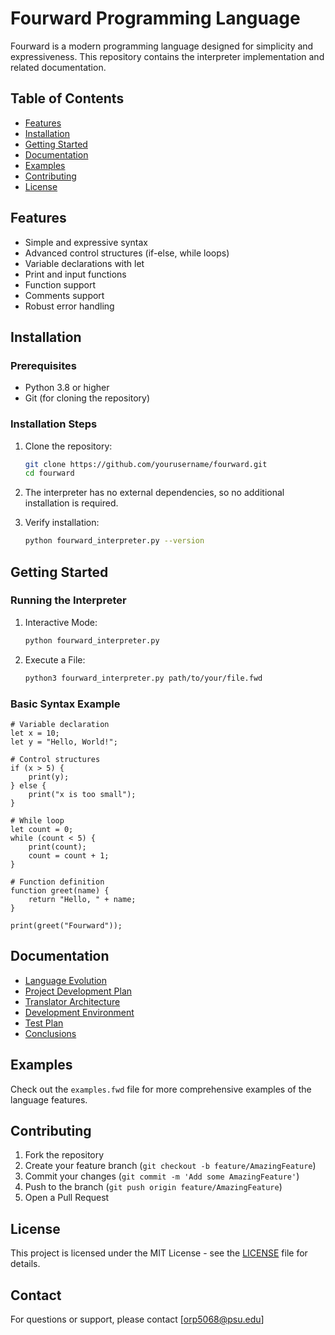 # Fourward Programming Language

Fourward is a modern programming language designed for simplicity and expressiveness. This repository contains the interpreter implementation and related documentation.

## Table of Contents
- [Features](#features)
- [Installation](#installation)
- [Getting Started](#getting-started)
- [Documentation](#documentation)
- [Examples](#examples)
- [Contributing](#contributing)
- [License](#license)

## Features
- Simple and expressive syntax
- Advanced control structures (if-else, while loops)
- Variable declarations with let
- Print and input functions
- Function support
- Comments support
- Robust error handling

## Installation

### Prerequisites
- Python 3.8 or higher
- Git (for cloning the repository)

### Installation Steps
1. Clone the repository:
   ```bash
   git clone https://github.com/yourusername/fourward.git
   cd fourward
   ```

2. The interpreter has no external dependencies, so no additional installation is required.

3. Verify installation:
   ```bash
   python fourward_interpreter.py --version
   ```

## Getting Started

### Running the Interpreter
1. Interactive Mode:
   ```bash
   python fourward_interpreter.py
   ```

2. Execute a File:
   ```bash
   python3 fourward_interpreter.py path/to/your/file.fwd
   ```

### Basic Syntax Example
```fourward
# Variable declaration
let x = 10;
let y = "Hello, World!";

# Control structures
if (x > 5) {
    print(y);
} else {
    print("x is too small");
}

# While loop
let count = 0;
while (count < 5) {
    print(count);
    count = count + 1;
}

# Function definition
function greet(name) {
    return "Hello, " + name;
}

print(greet("Fourward"));
```

## Documentation
- [Language Evolution](docs/language_evolution.md)
- [Project Development Plan](docs/project_development_plan.md)
- [Translator Architecture](docs/translator_architecture.md)
- [Development Environment](docs/development_environment.md)
- [Test Plan](docs/test_plan.md)
- [Conclusions](docs/conclusions.md)

## Examples
Check out the `examples.fwd` file for more comprehensive examples of the language features.

## Contributing
1. Fork the repository
2. Create your feature branch (`git checkout -b feature/AmazingFeature`)
3. Commit your changes (`git commit -m 'Add some AmazingFeature'`)
4. Push to the branch (`git push origin feature/AmazingFeature`)
5. Open a Pull Request

## License
This project is licensed under the MIT License - see the [LICENSE](LICENSE) file for details.

## Contact
For questions or support, please contact [orp5068@psu.edu]